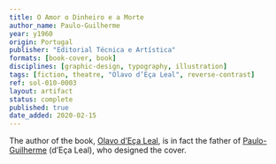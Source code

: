 ```yaml
---
title: O Amor o Dinheiro e a Morte
author_name: Paulo-Guilherme
year: y1960
origin: Portugal
publisher: "Editorial Técnica e Artística"
formats: [book-cover, book]
disciplines: [graphic-design, typography, illustration]
tags: [fiction, theatre, "Olavo d’Eça Leal", reverse-contrast]
ref: sol-010-0003
layout: artifact
status: complete
published: true
date_added: 2020-02-15
---
```


The author of the book, <a class="text cat-link tag" href="/tags/Olavo%20d’Eça%20Leal/">Olavo d’Eça Leal</a>, is in fact the father of <a class="text cat-link author" href="/authors/Paulo-Guilherme/">Paulo-Guilherme</a> (d’Eça Leal), who designed the cover.
